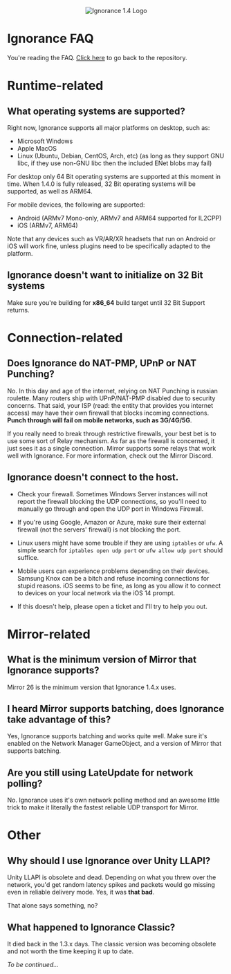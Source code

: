 <p align="center">
  <img src="http://oiran.studio/images/ignorance14.png" alt="Ignorance 1.4 Logo"/>
</p>

Ignorance FAQ
=============

You're reading the FAQ. [Click here](https://github.com/SoftwareGuy/Ignorance) to go back to the repository.

# Runtime-related

## What operating systems are supported?

Right now, Ignorance supports all major platforms on desktop, such as:

- Microsoft Windows
- Apple MacOS
- Linux (Ubuntu, Debian, CentOS, Arch, etc) (as long as they support GNU libc, if they use non-GNU libc then the included ENet blobs may fail)

For desktop only 64 Bit operating systems are supported at this moment in time. When 1.4.0 is fully released, 32 Bit operating systems will be supported, as well as ARM64.

For mobile devices, the following are supported:

- Android (ARMv7 Mono-only, ARMv7 and ARM64 supported for IL2CPP)
- iOS (ARMv7, ARM64)

Note that any devices such as VR/AR/XR headsets that run on Android or iOS will work fine, unless plugins need to be specifically adapted to the platform.

## Ignorance doesn't want to initialize on 32 Bit systems

Make sure you're building for **x86_64** build target until 32 Bit Support returns.

# Connection-related

## Does Ignorance do NAT-PMP, UPnP or NAT Punching?

No. In this day and age of the internet, relying on NAT Punching is russian roulette. Many routers ship with UPnP/NAT-PMP disabled due to security concerns. That said, your ISP 
(read: the entity that provides you internet access) may have their own firewall that blocks incoming connections. **Punch through will fail on mobile networks, such as 3G/4G/5G**.

If you really need to break through restrictive firewalls, your best bet is to use some sort of Relay mechanism. As far as the firewall is concerned, it just sees it as a single connection. 
Mirror supports some relays that work well with Ignorance. For more information, check out the Mirror Discord.

## Ignorance doesn't connect to the host.

- Check your firewall. Sometimes Windows Server instances will not report the firewall blocking the UDP connections, so you'll need to manually go through and open the UDP port in Windows Firewall.

- If you're using Google, Amazon or Azure, make sure their external firewall (not the servers' firewall) is not blocking the port.

- Linux users might have some trouble if they are using `iptables` or `ufw`. A simple search for `iptables open udp port` or `ufw allow udp port` should suffice.

- Mobile users can experience problems depending on their devices. Samsung Knox can be a bitch and refuse incoming connections for stupid reasons. iOS seems to be fine, as long as you allow it to connect to devices on your local network via the iOS 14 prompt.

- If this doesn't help, please open a ticket and I'll try to help you out.

# Mirror-related

## What is the minimum version of Mirror that Ignorance supports?

Mirror 26 is the minimum version that Ignorance 1.4.x uses.

## I heard Mirror supports batching, does Ignorance take advantage of this?

Yes, Ignorance supports batching and works quite well. Make sure it's enabled on the Network Manager GameObject, and a version of Mirror that supports batching.

## Are you still using LateUpdate for network polling?

No. Ignorance uses it's own network polling method and an awesome little trick to make it literally the fastest reliable UDP transport for Mirror.


# Other

## Why should I use Ignorance over Unity LLAPI?

Unity LLAPI is obsolete and dead. Depending on what you threw over the network, you'd get random latency spikes and packets would go missing even in reliable delivery mode. Yes, it was **that bad**.

That alone says something, no?

## What happened to Ignorance Classic?

It died back in the 1.3.x days. The classic version was becoming obsolete and not worth the time keeping it up to date.


*To be continued...*